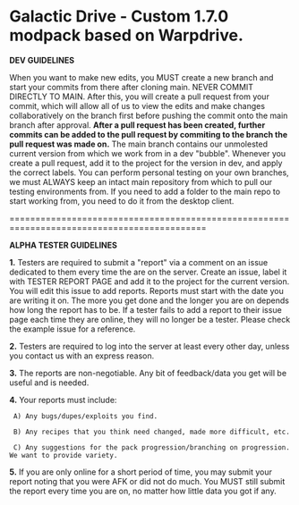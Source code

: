 # Galactic Drive - Custom 1.7.0 modpack based on Warpdrive.
**DEV GUIDELINES**

When you want to make new edits, you MUST create a new branch and start your commits from there after cloning main. NEVER COMMIT DIRECTLY TO MAIN. After this, you will create a pull request from your commit, which will allow all of us to view the edits and make changes collaboratively on the branch first before pushing the commit onto the main branch after approval. **After a pull request has been created, further commits can be added to the pull request by commiting to the branch the pull request was made on.** The main branch contains our unmolested current version from which we work from in a dev "bubble". Whenever you create a pull request, add it to the project for the version in dev, and apply the correct labels. You can perform personal testing on your own branches, we must ALWAYS keep an intact main repository from which to pull our testing environments from. If you need to add a folder to the main repo to start working from, you need to do it from the desktop client.

============================================================================================

**ALPHA TESTER GUIDELINES**

**1.** Testers are required to submit a "report" via a comment on an issue dedicated to them every time the are on the server. Create an issue, label it with TESTER REPORT PAGE and add it to the project for the current version. You will edit this issue to add reports. Reports must start with the date you are writing it on. The more you get done and the longer you are on depends how long the report has to be. If a tester fails to add a report to their issue page each time they are online, they will no longer be a tester. Please check the example issue for a reference.

**2.** Testers are required to log into the server at least every other day, unless you contact us with an express reason.

**3.** The reports are non-negotiable. Any bit of feedback/data you get will be useful and is needed.

**4.** Your reports must include:

     A) Any bugs/dupes/exploits you find.
     
     B) Any recipes that you think need changed, made more difficult, etc.
     
     C) Any suggestions for the pack progression/branching on progression. We want to provide variety.

**5.** If you are only online for a short period of time, you may submit your report noting that you were AFK or did not do much. You MUST still submit the report every time you are on, no matter how little data you got if any.
